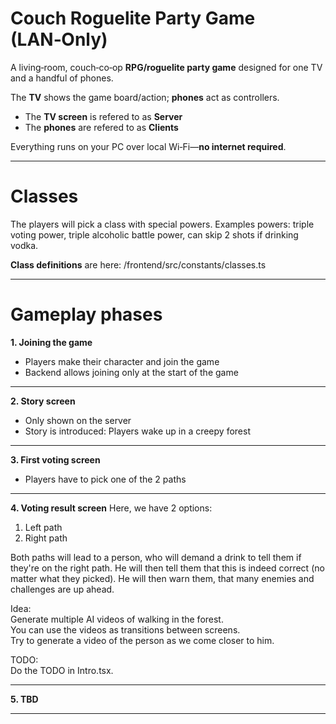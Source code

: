 # Couch Roguelite Party Game (LAN‑Only)

A living‑room, couch‑co‑op **RPG/roguelite party game** designed for one TV and a handful of phones.

The **TV** shows the game board/action; **phones** act as controllers.
 - The **TV screen** is refered to as **Server**
 - The **phones** are refered to as **Clients**


Everything runs on your PC over local Wi‑Fi—**no internet required**.

---

# Classes

The players will pick a class with special powers.
Examples powers: triple voting power, triple alcoholic battle power, can skip 2 shots if drinking vodka.

**Class definitions** are here: /frontend/src/constants/classes.ts

---

# Gameplay phases

**1. Joining the game**
  - Players make their character and join the game
  - Backend allows joining only at the start of the game
---
**2. Story screen**
  - Only shown on the server
  - Story is introduced: Players wake up in a creepy forest
---
**3. First voting screen**
  - Players have to pick one of the 2 paths
---
**4. Voting result screen**
  Here, we have 2 options:
  1. Left path
  2. Right path

  Both paths will lead to a person, who will demand a drink to tell them if they're on the right path.
  He will then tell them that this is indeed correct (no matter what they picked).
  He will then warn them, that many enemies and challenges are up ahead.

  Idea:<br>
  Generate multiple AI videos of walking in the forest.<br>
  You can use the videos as transitions between screens.<br>
  Try to generate a video of the person as we come closer to him.

  TODO:<br>
  Do the TODO in Intro.tsx.

---
**5. TBD**


---